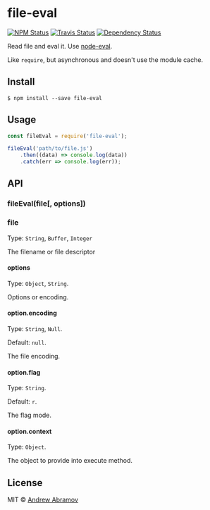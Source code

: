 file-eval
=========

[![NPM Status][npm-img]][npm]
[![Travis Status][test-img]][travis]
[![Dependency Status][david-img]][david]

[npm]:          https://www.npmjs.org/package/file-eval
[npm-img]:      https://img.shields.io/npm/v/file-eval.svg

[travis]:       https://travis-ci.org/nodules/file-eval
[test-img]:     https://img.shields.io/travis/nodules/file-eval.svg?label=tests

[david]:        https://david-dm.org/nodules/file-eval
[david-img]:    http://img.shields.io/david/nodules/file-eval.svg?style=flat

Read file and eval it. Use [node-eval](https://github.com/gulp-bem/node-eval).

Like `require`, but asynchronous and doesn't use the module cache.

Install
-------

```
$ npm install --save file-eval
```

Usage
-----

```js
const fileEval = require('file-eval');

fileEval('path/to/file.js')
    .then((data) => console.log(data))
    .catch(err => console.log(err));
```

API
---

### fileEval(file[, options])

### file

Type: `String`, `Buffer`, `Integer`

The filename or file descriptor

#### options

Type: `Object`, `String`.

Options or encoding.

#### option.encoding

Type: `String`, `Null`.

Default: `null`.

The file encoding.

#### option.flag

Type: `String`.

Default: `r`.

The flag mode.

#### option.context

Type: `Object`.

The object to provide into execute method.

License
-------

MIT © [Andrew Abramov](https://github.com/blond)
